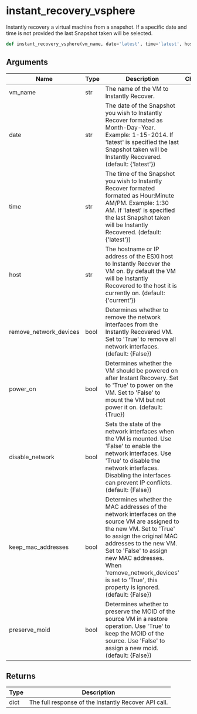 # instant_recovery_vsphere

Instantly recovery a virtual machine from a snapshot. If a specific date and time is not provided the last Snapshot taken will be selected.
```py
def instant_recovery_vsphere(vm_name, date='latest', time='latest', host='current', remove_network_devices=False, power_on=True, disable_network=False, keep_mac_addresses=False, preserve_moid=False)
```

## Arguments
| Name        | Type | Description                                                                 | Choices | Default |
|-------------|------|-----------------------------------------------------------------------------|---------|---------|
| vm_name  | str  | The name of the VM to Instantly Recover. |         |         |
| date  | str  | The date of the Snapshot you wish to Instantly Recover formated as Month-Day-Year. Example: 1-15-2014. If 'latest' is specified the last Snapshot taken will be Instantly Recovered. (default: {'latest'}) |         |    'latest'     |
| time  | str  | The time of the Snapshot you wish to Instantly Recover formated formated as Hour:Minute AM/PM. Example: 1:30 AM. If 'latest' is specified the last Snapshot taken will be Instantly Recovered. (default: {'latest'}) |         |    'latest'     |
| host  | str  | The hostname or IP address of the ESXi host to Instantly Recover the VM on. By default the VM will be Instantly Recovered to the host it is currently on. (default: {'current'}) |         |    'current'     |
| remove_network_devices  | bool  | Determines whether to remove the network interfaces from the Instantly Recovered VM. Set to 'True' to remove all network interfaces. (default: {False}) |         |    False     |
| power_on  | bool  | Determines whether the VM should be powered on after Instant Recovery. Set to 'True' to power on the VM. Set to 'False' to mount the VM but not power it on. (default: {True}) |         |    True     |
| disable_network  | bool  | Sets the state of the network interfaces when the VM is mounted. Use 'False' to enable the network interfaces. Use 'True' to disable the network interfaces. Disabling the interfaces can prevent IP conflicts. (default: {False}) |         |    False     |
| keep_mac_addresses  | bool  | Determines whether the MAC addresses of the network interfaces on the source VM are assigned to the new VM. Set to 'True' to assign the original MAC addresses to the new VM. Set to 'False' to assign new MAC addresses. When 'remove_network_devices' is set to 'True', this property is ignored. (default: {False}) |         |    False     |
| preserve_moid  | bool  | Determines whether to preserve the MOID of the source VM in a restore operation. Use 'True' to keep the MOID of the source. Use 'False' to assign a new moid. (default: {False}) |         |    False     |

## Returns
| Type | Description                                                                                   |
|------|-----------------------------------------------------------------------------------------------|
| dict  | The full response of the Instantly Recover API call. |
